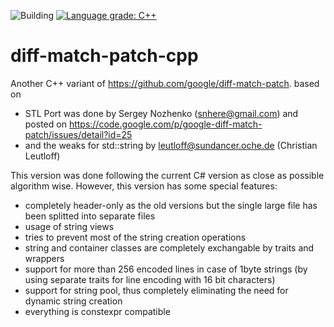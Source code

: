 ![Building](https://github.com/guntersp/diff-match-patch-cpp/actions/workflows/build_cmake.yml/badge.svg)
[![Language grade: C++](https://img.shields.io/lgtm/grade/cpp/github/guntersp/diff-match-patch-cpp)](https://lgtm.com/projects/g/guntersp/diff-match-patch-cpp/context:cpp)

diff-match-patch-cpp
====================

Another C++ variant of https://github.com/google/diff-match-patch.
based on
- STL Port was done by Sergey Nozhenko (snhere@gmail.com) and posted on
		https://code.google.com/p/google-diff-match-patch/issues/detail?id=25
- and the weaks for std::string by leutloff@sundancer.oche.de (Christian Leutloff)

This version was done following the current C# version as close as possible algorithm wise. However, this version has some special features:
- completely header-only as the old versions but the single large file has been splitted into separate files
- usage of string views
- tries to prevent most of the string creation operations
- string and container classes are completely exchangable by traits and wrappers
- support for more than 256 encoded lines in case of 1byte strings (by using separate traits for line encoding with 16 bit characters)
- support for string pool, thus completely eliminating the need for dynamic string creation
- everything is constexpr compatible

